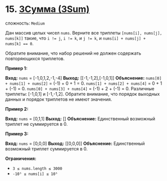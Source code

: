 # 15. [3Сумма (3Sum)](https://leetcode.com/problems/3sum/description/)

сложность: `Medium`

Дан массив целых чисел `nums`. Верните все триплеты `[nums[i], nums[j], nums[k]]` такие, что `i != j`, `i != k`, и `j != k`, и `nums[i] + nums[j] + nums[k] == 0`.

Обратите внимание, что набор решений не должен содержать повторяющихся триплетов.

**Пример 1:**

**Вход:** `nums` = [-1,0,1,2,-1,-4]
**Выход:** [[-1,-1,2],[-1,0,1]]
**Объяснение:**
`nums[0] + nums[1] + nums[2]` = (-1) + 0 + 1 = 0.
`nums[1] + nums[2] + nums[4]` = 0 + 1 + (-1) = 0.
`nums[0] + nums[3] + nums[4]` = (-1) + 2 + (-1) = 0.
Различные триплеты: [-1,0,1] и [-1,-1,2].
Обратите внимание, что порядок выходных данных и порядок триплетов не имеют значения.

**Пример 2:**

**Вход:** `nums` = [0,1,1]
**Выход:** []
**Объяснение:** Единственный возможный триплет не суммируется в 0.

**Пример 3:**

**Вход:** `nums` = [0,0,0]
**Выход:** [[0,0,0]]
**Объяснение:** Единственный возможный триплет суммируется в 0.

**Ограничения:**

*   `3 ≤ nums.length ≤ 3000`
*   `-10⁵ ≤ nums[i] ≤ 10⁵`